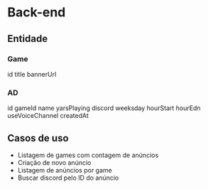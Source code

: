 # Back-end

## Entidade

### Game

id
title
bannerUrl

### AD

id
gameId
name
yarsPlaying
discord
weeksday
hourStart
hourEdn
useVoiceChannel
createdAt

## Casos de uso

- Listagem de games com contagem de anúncios
- Criação de novo anúncio
- Listagem de anúncios por game
- Buscar discord pelo ID do anúncio
